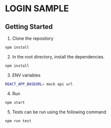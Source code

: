 # LOGIN SAMPLE

## Getting Started

1. Clone the repository

```bash
npm install
```

2. In the root directory, install the dependencies.

```bash
npm install
```

3. ENV variables

```bash
REACT_APP_BASEURL= mock api url
```

4. Run

```bash
npm start
```

5. Tests can be run using the following command

```bash
npm run test
```
